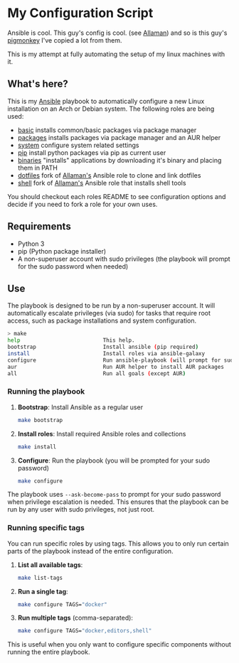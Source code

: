 # My Configuration Script

Ansible is cool. This guy's config is cool. (see [Allaman](https://github.com/Allaman/rice)) and so is this guy's [pigmonkey](https://github.com/pigmonkey/spark) I've copied a lot from
them.

This is my attempt at fully automating the setup of my linux machines with it.

## What's here?

This is my [Ansible](https://www.ansible.com/) playbook to automatically configure a new Linux installation on an Arch or Debian system. The following roles are being used:

- [basic](https://github.com/Allaman/ansible-role-basic) installs common/basic packages via package manager
- [packages](https://github.com/Allaman/ansible-role-packages) installs packages via package manager and an AUR helper
- [system](https://github.com/Allaman/ansible-role-system) configure system related settings
- [pip](https://github.com/Allaman/ansible-role-pip) install python packages via pip as current user
- [binaries](https://github.com/Allaman/ansible-role-binaries) "installs" applications by downloading it's binary and placing them in PATH
- [dotfiles](https://github.com/floatingman/ansible-role-dotfiles) fork of [Allaman's](https://github.com/Allaman/ansible-role-dotfiles) Ansible role to clone and link dotfiles
- [shell](https://github.com/floatingman/ansible-role-shell) fork of [Allaman's](https://github.com/Allaman/ansible-role-shell) Ansible role that installs shell tools

You should checkout each roles README to see configuration options and decide if you need to fork a role for your own uses.

## Requirements

- Python 3
- pip (Python package installer)
- A non-superuser account with sudo privileges (the playbook will prompt for the sudo password when needed)

## Use

The playbook is designed to be run by a non-superuser account. It will automatically escalate privileges (via sudo) for tasks that require root access, such as package installations and system configuration.

```sh
> make
help                          This help.
bootstrap                     Install ansible (pip required)
install                       Install roles via ansible-galaxy
configure                     Run ansible-playbook (will prompt for sudo password)
aur                           Run AUR helper to install AUR packages
all                           Run all goals (except AUR)
```

### Running the playbook

1. **Bootstrap**: Install Ansible as a regular user
   ```sh
   make bootstrap
   ```

2. **Install roles**: Install required Ansible roles and collections
   ```sh
   make install
   ```

3. **Configure**: Run the playbook (you will be prompted for your sudo password)
   ```sh
   make configure
   ```

The playbook uses `--ask-become-pass` to prompt for your sudo password when privilege escalation is needed. This ensures that the playbook can be run by any user with sudo privileges, not just root.

### Running specific tags

You can run specific roles by using tags. This allows you to only run certain parts of the playbook instead of the entire configuration.

1. **List all available tags**:
   ```sh
   make list-tags
   ```

2. **Run a single tag**:
   ```sh
   make configure TAGS="docker"
   ```

3. **Run multiple tags** (comma-separated):
   ```sh
   make configure TAGS="docker,editors,shell"
   ```

This is useful when you only want to configure specific components without running the entire playbook.
